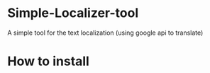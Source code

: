 # Simple-Localizer-tool
 A simple tool for the text localization (using google api to translate)
 
# How to install

